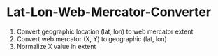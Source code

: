 Lat-Lon-Web-Mercator-Converter
==============================
1) Convert geographic location (lat, lon) to web mercator extent
2) Convert web mercator (X, Y) to geographic (lat, lon)
3) Normalize X value in extent
